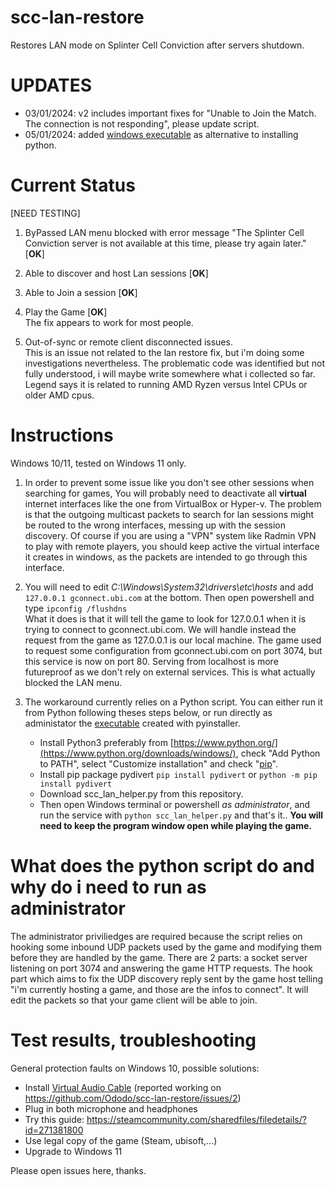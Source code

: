 # scc-lan-restore
Restores LAN mode on Splinter Cell Conviction after servers shutdown.

# UPDATES

- 03/01/2024: v2 includes important fixes for "Unable to Join the Match. The connection is not responding", please update script.
- 05/01/2024: added [windows executable](https://github.com/Ododo/scc-lan-restore/releases/) as alternative to installing python.

# Current Status
[NEED TESTING]

1. ByPassed LAN menu blocked with error message "The Splinter Cell Conviction server is not available at this time, please try again later." [**OK**]

2. Able to discover and host Lan sessions [**OK**]

3. Able to Join a session [**OK**]

4. Play the Game [**OK**]  
The fix appears to work for most people.

5. Out-of-sync or remote client disconnected issues.  
This is an issue not related to the lan restore fix, but i'm doing some investigations nevertheless.
The problematic code was identified but not fully understood, i will maybe write somewhere what i collected
so far.  
Legend says it is related to running AMD Ryzen versus Intel CPUs or older AMD cpus.

# Instructions
Windows 10/11, tested on Windows 11 only. 

1. In order to prevent some issue like you don't see other sessions when searching for games,
   You will probably need to deactivate all **virtual** internet interfaces like the one from VirtualBox or Hyper-v. The problem is that the outgoing multicast packets to search for lan sessions might be routed to the wrong interfaces, messing up with the session discovery. Of course if you are using a "VPN" system like Radmin VPN to play with remote players, you should keep active the virtual interface it creates in windows, as the packets are intended to go through this interface.

2. You will need to edit *C:\Windows\System32\drivers\etc\hosts* and add `127.0.0.1 gconnect.ubi.com` at the bottom. Then open powershell and type `ipconfig /flushdns`  
  What it does is that it will tell the game to look for 127.0.0.1 when it is trying to connect to gconnect.ubi.com. We will handle instead the request from the game as 127.0.0.1 is our local machine.
The game used to request some configuration from gconnect.ubi.com on port 3074, but this service is now on port 80. Serving from localhost is more futureproof as we don't rely on external services.
This is what actually blocked the LAN menu.

4. The workaround currently relies on a Python script. You can either run it from Python following theses steps below, or run directly as administator the [executable](https://github.com/Ododo/scc-lan-restore/releases/) created with pyinstaller.
   * Install Python3 preferably from [https://www.python.org/](https://www.python.org/downloads/windows/), check "Add Python to PATH", select "Customize installation" and check "[pip](https://pip.pypa.io/en/stable/installation/)".
   * Install pip package pydivert `pip install pydivert` or `python -m pip install pydivert`
   * Download scc_lan_helper.py from this repository.
   * Then open Windows terminal or powershell *as administrator*, and run the service with
     `python scc_lan_helper.py` and that's it..
   **You will need to keep the program window open while playing the game.**

# What does the python script do and why do i need to run as administrator
  The administrator priviliedges are required because the script relies on hooking some inbound UDP packets used by the game and modifying them before they are handled by the game.
  There are 2 parts: a socket server listening on port 3074 and answering the game HTTP requests.
  The hook part which aims to fix the UDP discovery reply sent by the game host telling "i'm currently hosting a game, and those are the infos to connect". It will edit the packets so that your game client will be able to join.

# Test results, troubleshooting
General protection faults on Windows 10, possible solutions:
- Install [Virtual Audio Cable](https://vb-audio.com/Cable/) (reported working on https://github.com/Ododo/scc-lan-restore/issues/2)
- Plug in both microphone and headphones
- Try this guide: https://steamcommunity.com/sharedfiles/filedetails/?id=271381800
- Use legal copy of the game (Steam, ubisoft,...)
- Upgrade to Windows 11


Please open issues here, thanks.
